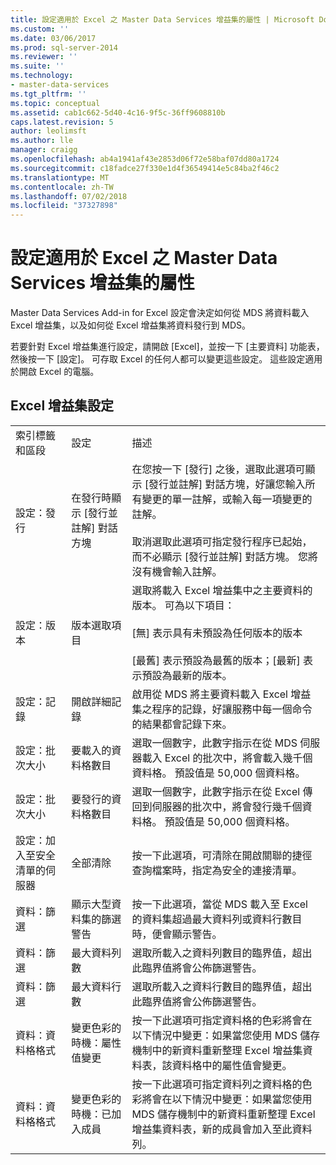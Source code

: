 ```yaml
---
title: 設定適用於 Excel 之 Master Data Services 增益集的屬性 | Microsoft Docs
ms.custom: ''
ms.date: 03/06/2017
ms.prod: sql-server-2014
ms.reviewer: ''
ms.suite: ''
ms.technology:
- master-data-services
ms.tgt_pltfrm: ''
ms.topic: conceptual
ms.assetid: cab1c662-5d40-4c16-9f5c-36ff9608810b
caps.latest.revision: 5
author: leolimsft
ms.author: lle
manager: craigg
ms.openlocfilehash: ab4a1941af43e2853d06f72e58baf07dd80a1724
ms.sourcegitcommit: c18fadce27f330e1d4f36549414e5c84ba2f46c2
ms.translationtype: MT
ms.contentlocale: zh-TW
ms.lasthandoff: 07/02/2018
ms.locfileid: "37327898"
---
```

# <a name="setting-properties-for-master-data-services-add-in-for-excel"></a>設定適用於 Excel 之 Master Data Services 增益集的屬性
  Master Data Services Add-in for Excel 設定會決定如何從 MDS 將資料載入 Excel 增益集，以及如何從 Excel 增益集將資料發行到 MDS。  
  
 若要針對 Excel 增益集進行設定，請開啟 [Excel]，並按一下 [主要資料] 功能表，然後按一下 [設定]。 可存取 Excel 的任何人都可以變更這些設定。 這些設定適用於開啟 Excel 的電腦。  
  
## <a name="excel-add-in-settings"></a>Excel 增益集設定  
  
||||  
|-|-|-|  
|索引標籤和區段|設定|描述|  
|設定：發行|在發行時顯示 [發行並註解] 對話方塊|在您按一下 [發行] 之後，選取此選項可顯示 [發行並註解] 對話方塊，好讓您輸入所有變更的單一註解，或輸入每一項變更的註解。<br /><br /> 取消選取此選項可指定發行程序已起始，而不必顯示 [發行並註解] 對話方塊。 您將沒有機會輸入註解。|  
|設定：版本|版本選取項目|選取將載入 Excel 增益集中之主要資料的版本。 可為以下項目：<br /><br /> [無] 表示具有未預設為任何版本的版本<br /><br /> [最舊] 表示預設為最舊的版本；[最新] 表示預設為最新的版本。|  
|設定：記錄|開啟詳細記錄|啟用從 MDS 將主要資料載入 Excel 增益集之程序的記錄，好讓服務中每一個命令的結果都會記錄下來。|  
|設定：批次大小|要載入的資料格數目|選取一個數字，此數字指示在從 MDS 伺服器載入 Excel 的批次中，將會載入幾千個資料格。 預設值是 50,000 個資料格。|  
|設定：批次大小|要發行的資料格數目|選取一個數字，此數字指示在從 Excel 傳回到伺服器的批次中，將會發行幾千個資料格。 預設值是 50,000 個資料格。|  
|設定：加入至安全清單的伺服器|全部清除|按一下此選項，可清除在開啟關聯的捷徑查詢檔案時，指定為安全的連接清單。|  
|資料：篩選|顯示大型資料集的篩選警告|按一下此選項，當從 MDS 載入至 Excel 的資料集超過最大資料列或資料行數目時，便會顯示警告。|  
|資料：篩選|最大資料列數|選取所載入之資料列數目的臨界值，超出此臨界值將會公佈篩選警告。|  
|資料：篩選|最大資料行數|選取所載入之資料行數目的臨界值，超出此臨界值將會公佈篩選警告。|  
|資料：資料格格式|變更色彩的時機：屬性值變更|按一下此選項可指定資料格的色彩將會在以下情況中變更：如果當您使用 MDS 儲存機制中的新資料重新整理 Excel 增益集資料表，該資料格中的屬性值會變更。|  
|資料：資料格格式|變更色彩的時機：已加入成員|按一下此選項可指定資料列之資料格的色彩將會在以下情況中變更：如果當您使用 MDS 儲存機制中的新資料重新整理 Excel 增益集資料表，新的成員會加入至此資料列。|  
  
  
